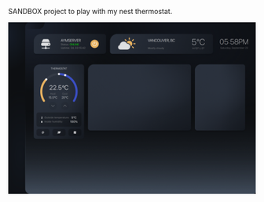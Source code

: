 SANDBOX project to play with my nest thermostat.


![alt text](https://github.com/Aym-Aym/thermostat/blob/main/documentation/dashboard_screenshot.png?raw=true)
